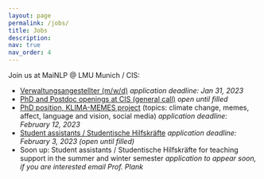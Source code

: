 ```yaml
---
layout: page
permalink: /jobs/
title: Jobs
description: 
nav: true
nav_order: 4
---
```


Join us at MaiNLP @ LMU Munich / CIS:

- [Verwaltungsangestellter (m/w/d)](https://job-portal.lmu.de/jobposting/7f056e2028e23d3de0c6d658fedae33f0c2a1ff50) *application deadline: Jan 31, 2023*
- [PhD and Postdoc openings at CIS (general call)](https://www.cis.lmu.de/web/jobs2022.html) *open until filled*
- [PhD position, KLIMA-MEMES project](content/PhD-Klima-memes.pdf) (topics: climate change, memes, affect, language and vision, social media) *application deadline: February 12, 2023*
- [Student assistants / Studentische Hilfskräfte](content/Studentische_Hilfskraft.pdf) *application deadline: February 3, 2023 (open until filled)*
- Soon up: Student assistants / Studentische Hilfskräfte for teaching support in the summer and winter semester *application to appear soon, if you are interested email Prof. Plank*

